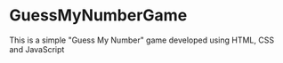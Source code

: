 # GuessMyNumberGame
This is a simple "Guess My Number" game developed using  HTML, CSS and JavaScript 
